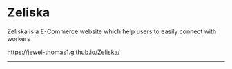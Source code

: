 
# Zeliska

Zeliska is a E-Commerce website which help users to easily connect with workers

https://jewel-thomas1.github.io/Zeliska/
____________________________________
